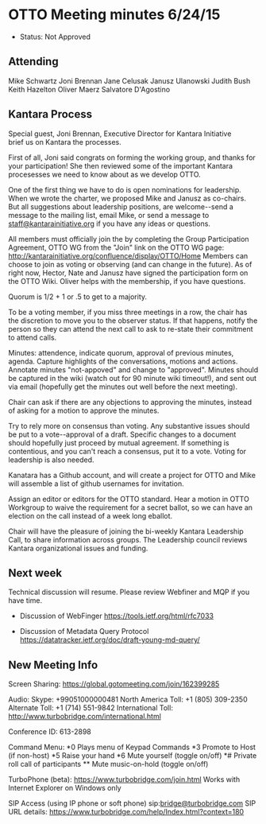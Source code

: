 # OTTO Meeting minutes 6/24/15

* Status: Not Approved

## Attending

Mike Schwartz
Joni Brennan
Jane Celusak
Janusz Ulanowski
Judith Bush
Keith Hazelton
Oliver Maerz
Salvatore D'Agostino

## Kantara Process

Special guest, Joni Brennan, Executive Director for Kantara Initiative  
brief us on Kantara the processes.

First of all, Joni said congrats on forming the working group, and thanks for
your participation! She then reviewed some of the important Kantara procesesses
we need to know about as we develop OTTO.

One of the first thing we have to do is open nominations for leadership. When we wrote 
the charter, we proposed Mike and Janusz as co-chairs. But all suggestions about leadership 
positions,  are welcome--send a message to the mailing list, email Mike, or send a message to 
staff@kantarainitiative.org if you have any ideas or questions.

All members must officially join the by completing the 
Group Participation Agreement, OTTO WG from the "Join" link on the OTTO
WG page: http://kantarainitiative.org/confluence/display/OTTO/Home
Members can choose to join as voting or observing (and can change in the
future). As of right now, Hector, Nate and Janusz have signed the participation 
form on the OTTO Wiki. Oliver helps with the membership, if you have
questions.

Quorum is 1/2 + 1 or .5 to get to a majority.

To be a voting member, if you miss three meetings in a row, the chair has 
the discretion to move you to the observer status. If that
happens, notify the person so they can attend the next call to 
ask to re-state their commitment to attend calls.

Minutes: attendence, indicate quorum, approval of previous minutes,
agenda. Capture highlights of the conversations, motions and actions.
Annotate minutes "not-appoved" and change to "approved". Minutes 
should be captured in the wiki (watch out for 90 minute wiki timeout!),
and sent out via email (hopefully get the minutes out well before
the next meeting).

Chair can ask if there are any objections to approving the minutes, 
instead of asking for a motion to approve the minutes.

Try to rely more on consensus than voting. Any substantive issues
should be put to a vote--approval of a draft. Specific changes to 
a document should hopefully just proceed by mutual agreement. If
something is contentious, and you can't reach a consensus, put it 
to a vote. Voting for leadership is also needed.

Kanatara has a Github account, and will create a project for OTTO and 
Mike will assemble a list of github usernames for invitation.

Assign an editor or editors for the OTTO standard. Hear a motion in 
OTTO Workgroup to waive the requirement for a secret ballot, so we
can have an election on the call instead of a week long eballot.

Chair will have the pleasure of joining the bi-weekly Kantara Leadership Call,
to share information across groups. The Leadership council reviews Kantara 
organizational issues and funding.

## Next week 

Technical discussion will resume. Please review Webfiner and MQP if you have time.

*  Discussion of WebFinger
 https://tools.ietf.org/html/rfc7033
 
* Discussion of Metadata Query Protocol
 https://datatracker.ietf.org/doc/draft-young-md-query/

## New Meeting Info

Screen Sharing:
  https://global.gotomeeting.com/join/162399285

Audio:
Skype: +99051000000481
North America Toll: +1 (805) 309-2350
Alternate Toll: +1 (714) 551-9842
International Toll: http://www.turbobridge.com/international.html

Conference ID: 613-2898

Command Menu:
*0 Plays menu of Keypad Commands
*3 Promote to Host (if non-host)
*5 Raise your hand
*6 Mute yourself (toggle on/off)
*# Private roll call of participants
*\* Mute music-on-hold (toggle on/off)

TurboPhone (beta): https://www.turbobridge.com/join.html
Works with Internet Explorer on Windows only 

SIP Access (using IP phone or soft phone) 
sip:bridge@turbobridge.com 
SIP URL details: https://www.turbobridge.com/help/Index.html?context=180
